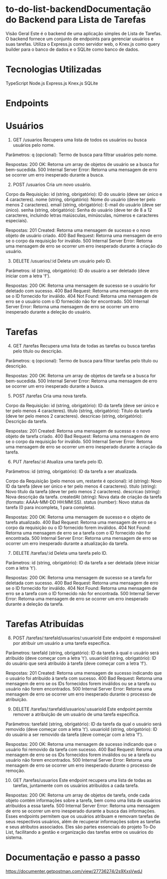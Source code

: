 # to-do-list-backendDocumentação do Backend para Lista de Tarefas
Visão Geral
Este é o backend de uma aplicação simples de Lista de Tarefas. O backend fornece um conjunto de endpoints para gerenciar usuários e suas tarefas. Utiliza o Express.js como servidor web, o Knex.js como query builder para o banco de dados e o SQLite como banco de dados.


# Tecnologias Utilizadas
TypeScript
Node.js
Express.js
Knex.js
SQLite


# Endpoints
# Usuários
1) GET /usuarios
Recupera uma lista de todos os usuários ou busca usuários pelo nome.

Parâmetros:
q (opcional): Termo de busca para filtrar usuários pelo nome.

Respostas:
200 OK: Retorna um array de objetos de usuário se a busca for bem-sucedida.
500 Internal Server Error: Retorna uma mensagem de erro se ocorrer um erro inesperado durante a busca.


2) POST /usuarios
Cria um novo usuário.

Corpo da Requisição:
id (string, obrigatório): ID do usuário (deve ser único e 4 caracteres).
nome (string, obrigatório): Nome do usuário (deve ter pelo menos 2 caracteres).
email (string, obrigatório): E-mail do usuário (deve ser único).
senha (string, obrigatório): Senha do usuário (deve ter de 8 a 12 caracteres, incluindo letras maiúsculas, minúsculas, números e caracteres especiais).

Respostas:
201 Created: Retorna uma mensagem de sucesso e o novo objeto de usuário criado.
400 Bad Request: Retorna uma mensagem de erro se o corpo da requisição for inválido.
500 Internal Server Error: Retorna uma mensagem de erro se ocorrer um erro inesperado durante a criação do usuário.


3) DELETE /usuarios/:id
Deleta um usuário pelo ID.

Parâmetros:
id (string, obrigatório): ID do usuário a ser deletado (deve iniciar com a letra 'f').

Respostas:
200 OK: Retorna uma mensagem de sucesso se o usuário for deletado com sucesso.
400 Bad Request: Retorna uma mensagem de erro se o ID fornecido for inválido.
404 Not Found: Retorna uma mensagem de erro se o usuário com o ID fornecido não for encontrado.
500 Internal Server Error: Retorna uma mensagem de erro se ocorrer um erro inesperado durante a deleção do usuário.


# Tarefas
4) GET /tarefas
Recupera uma lista de todas as tarefas ou busca tarefas pelo título ou descrição.

Parâmetros:
q (opcional): Termo de busca para filtrar tarefas pelo título ou descrição.

Respostas:
200 OK: Retorna um array de objetos de tarefa se a busca for bem-sucedida.
500 Internal Server Error: Retorna uma mensagem de erro se ocorrer um erro inesperado durante a busca.


5) POST /tarefas
Cria uma nova tarefa.

Corpo da Requisição:
id (string, obrigatório): ID da tarefa (deve ser único e ter pelo menos 4 caracteres).
titulo (string, obrigatório): Título da tarefa (deve ter pelo menos 2 caracteres).
descricao (string, obrigatório): Descrição da tarefa.

Respostas:
201 Created: Retorna uma mensagem de sucesso e o novo objeto de tarefa criado.
400 Bad Request: Retorna uma mensagem de erro se o corpo da requisição for inválido.
500 Internal Server Error: Retorna uma mensagem de erro se ocorrer um erro inesperado durante a criação da tarefa.


6) PUT /tarefas/:id
Atualiza uma tarefa pelo ID.

Parâmetros:
id (string, obrigatório): ID da tarefa a ser atualizada.

Corpo da Requisição (pelo menos um, restante é opcional):
id (string): Novo ID da tarefa (deve ser único e ter pelo menos 4 caracteres).
titulo (string): Novo título da tarefa (deve ter pelo menos 2 caracteres).
descricao (string): Nova descrição da tarefa.
createdAt (string): Nova data de criação da tarefa (formato: AAAA-MM-DD HH:MM:SS).
status (number): Novo status da tarefa (0 para incompleta, 1 para completa).

Respostas:
200 OK: Retorna uma mensagem de sucesso e o objeto de tarefa atualizado.
400 Bad Request: Retorna uma mensagem de erro se o corpo da requisição ou o ID fornecido forem inválidos.
404 Not Found: Retorna uma mensagem de erro se a tarefa com o ID fornecido não for encontrada.
500 Internal Server Error: Retorna uma mensagem de erro se ocorrer um erro inesperado durante a atualização da tarefa.


7) DELETE /tarefas/:id
Deleta uma tarefa pelo ID.

Parâmetros:
id (string, obrigatório): ID da tarefa a ser deletada (deve iniciar com a letra 't').

Respostas:
200 OK: Retorna uma mensagem de sucesso se a tarefa for deletada com sucesso.
400 Bad Request: Retorna uma mensagem de erro se o ID fornecido for inválido.
404 Not Found: Retorna uma mensagem de erro se a tarefa com o ID fornecido não for encontrada.
500 Internal Server Error: Retorna uma mensagem de erro se ocorrer um erro inesperado durante a deleção da tarefa.


# Tarefas Atribuídas

8) POST /tarefas/:tarefaId/usuarios/:usuarioId
Este endpoint é responsável por atribuir um usuário a uma tarefa específica.

Parâmetros:
tarefaId (string, obrigatório): ID da tarefa à qual o usuário será atribuído (deve começar com a letra 't').
usuarioId (string, obrigatório): ID do usuário que será atribuído à tarefa (deve começar com a letra 'f').

Respostas:
201 Created: Retorna uma mensagem de sucesso indicando que o usuário foi atribuído à tarefa com sucesso.
400 Bad Request: Retorna uma mensagem de erro se os IDs fornecidos forem inválidos ou se a tarefa ou usuário não forem encontrados.
500 Internal Server Error: Retorna uma mensagem de erro se ocorrer um erro inesperado durante o processo de atribuição.


9) DELETE /tarefas/:tarefaId/usuarios/:usuarioId
Este endpoint permite remover a atribuição de um usuário de uma tarefa específica.

Parâmetros:
tarefaId (string, obrigatório): ID da tarefa da qual o usuário será removido (deve começar com a letra 't').
usuarioId (string, obrigatório): ID do usuário a ser removido da tarefa (deve começar com a letra 'f').

Respostas:
200 OK: Retorna uma mensagem de sucesso indicando que o usuário foi removido da tarefa com sucesso.
400 Bad Request: Retorna uma mensagem de erro se os IDs fornecidos forem inválidos ou se a tarefa ou usuário não forem encontrados.
500 Internal Server Error: Retorna uma mensagem de erro se ocorrer um erro inesperado durante o processo de remoção.


10) GET /tarefas/usuarios
Este endpoint recupera uma lista de todas as tarefas, juntamente com os usuários atribuídos a cada tarefa.

Respostas:
200 OK: Retorna um array de objetos de tarefa, onde cada objeto contém informações sobre a tarefa, bem como uma lista de usuários atribuídos a essa tarefa.
500 Internal Server Error: Retorna uma mensagem de erro se ocorrer um erro inesperado durante a busca das informações.
Esses endpoints permitem que os usuários atribuam e removam tarefas de seus respectivos usuários, além de recuperar informações sobre as tarefas e seus atributos associados. Eles são partes essenciais do projeto To-Do List, facilitando a gestão e organização das tarefas entre os usuários do sistema.

# Documentação e passo a passo
https://documenter.getpostman.com/view/27736274/2s9XxsVwdJ